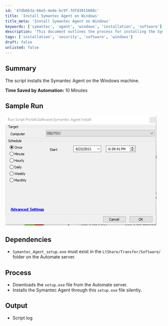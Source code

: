 ```yaml
---
id: '47db6b3a-66e5-4ede-bc9f-7dfd3015608c'
title: 'Install Symantec Agent on Windows'
title_meta: 'Install Symantec Agent on Windows'
keywords: ['symantec', 'agent', 'windows', 'installation', 'software']
description: 'This document outlines the process for installing the Symantec Agent on a Windows machine using a script. It includes details on dependencies, the installation process, and the expected output, highlighting the time saved by automation.'
tags: ['installation', 'security', 'software', 'windows']
draft: false
unlisted: false
---
```


## Summary

The script installs the Symantec Agent on the Windows machine.

**Time Saved by Automation:** 10 Minutes

## Sample Run

![Sample Run](../../../static/img/Symantec-Agent-Install/image_1.png)

## Dependencies

- `Symantec_Agent_setup.exe` must exist in the `LtShare/Transfer/Software/` folder on the Automate server.

## Process

- Downloads the `setup.exe` file from the Automate server.
- Installs the Symantec Agent through this `setup.exe` file silently.

## Output

- Script log

